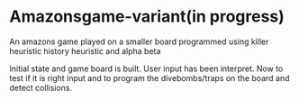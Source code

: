 # Amazonsgame-variant(in progress)
An amazons game played on a smaller board programmed using killer heuristic history heuristic and alpha beta

Initial state and game board is built. 
User input has been interpret. Now to test if it is right input and to program the divebombs/traps on the board and detect collisions.
